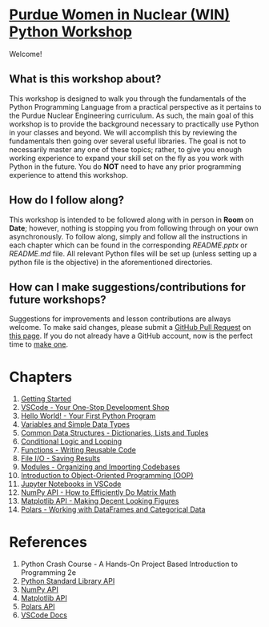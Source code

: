 # [Purdue Women in Nuclear (WIN) Python Workshop](https://github.com/samwyss/purdue_win_python_workshop)

Welcome!

## What is this workshop about?

This workshop is designed to walk you through the fundamentals of the Python Programming Language from a practical perspective as it pertains to the Purdue Nuclear Engineering curriculum.
As such, the main goal of this workshop is to provide the background necessary to practically use Python in your classes and beyond. We will accomplish this by reviewing the fundamentals then going over several useful libraries. The goal is not to necessarily master any one of these topics; rather, to give you enough working experience to expand your skill set on the fly as you work with Python in the future.
You do **NOT** need to have any prior programming experience to attend this workshop.

## How do I follow along?

This workshop is intended to be followed along with in person in **Room** on **Date**; however, nothing is stopping you from following through on your own asynchronously.
To follow along, simply and follow all the instructions in each chapter which can be found in the corresponding _README.pptx_ or _README.md_ file.
All relevant Python files will be set up (unless setting up a python file is the objective) in the aforementioned directories.

## How can I make suggestions/contributions for future workshops?

Suggestions for improvements and lesson contributions are always welcome. To make said changes, please submit a [GitHub Pull Request](https://docs.github.com/en/pull-requests/collaborating-with-pull-requests/proposing-changes-to-your-work-with-pull-requests/about-pull-requests) on [this page](https://github.com/samwyss/purdue_win_python_workshop/pulls).
If you do not already have a GitHub account, now is the perfect time to [make one](https://github.com/).

# Chapters

1. [Getting Started](./1%20Getting%20Started)
2. [VSCode - Your One-Stop Development Shop](./2%20VSCode)
3. [Hello World! - Your First Python Program](./3%20Hello%20World!)
4. [Variables and Simple Data Types](./4%20Variables%20and%20Simple%20Data%20Types)
5. [Common Data Structures - Dictionaries, Lists and Tuples](./5%20Common%20Data%20Structures)
6. [Conditional Logic and Looping](./6%20Conditional%20Logic%20and%20Looping)
7. [Functions - Writing Reusable Code](./7%20Functions)
8. [File I/O - Saving Results](./8%20Files)
9. [Modules - Organizing and Importing Codebases](./9%20Modules)
10. [Introduction to Object-Oriented Programming (OOP)](./10%20Introduction%20to%20OOP)
11. [Jupyter Notebooks in VSCode](./11%20Jupyter%20Notebooks)
12. [NumPy API - How to Efficiently Do Matrix Math](./12%20NumPy)
13. [Matplotlib API - Making Decent Looking Figures](./13%20Matplotlib)
14. [Polars - Working with DataFrames and Categorical Data](./14Polars)

# References

1. Python Crash Course - A Hands-On Project Based Introduction to Programming 2e
2. [Python Standard Library API](https://docs.python.org/3/library/index.html)
3. [NumPy API](https://numpy.org/doc/stable/reference/index.html)
4. [Matplotlib API](https://matplotlib.org/stable/users/index)
5. [Polars API](https://pola-rs.github.io/polars/py-polars/html/reference/)
6. [VSCode Docs](https://code.visualstudio.com/Docs)

